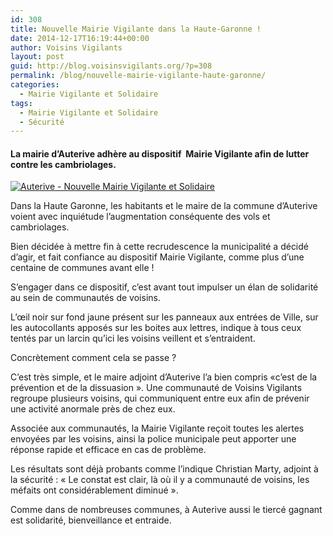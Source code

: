 ```yaml
---
id: 308
title: Nouvelle Mairie Vigilante dans la Haute-Garonne !
date: 2014-12-17T16:19:44+00:00
author: Voisins Vigilants
layout: post
guid: http://blog.voisinsvigilants.org/?p=308
permalink: /blog/nouvelle-mairie-vigilante-haute-garonne/
categories:
  - Mairie Vigilante et Solidaire
tags:
  - Mairie Vigilante et Solidaire
  - Sécurité
---
```

#### La mairie d’Auterive adhère au dispositif  Mairie Vigilante afin de lutter contre les cambriolages.

[<img class="aligncenter size-full wp-image-3292" src="./../../images/2014/12/Photo-article-AUTERIVE.jpg" alt="Auterive - Nouvelle Mairie Vigilante et Solidaire" />](./../../images/22014/12/Photo-article-AUTERIVE.jpg.jpg)

Dans la Haute Garonne, les habitants et le maire de la commune d’Auterive voient avec inquiétude l’augmentation conséquente des vols et cambriolages.

Bien décidée à mettre fin à cette recrudescence la municipalité a décidé d’agir, et fait confiance au dispositif Mairie Vigilante, comme plus d’une centaine de communes avant elle !

S’engager dans ce dispositif, c’est avant tout impulser un élan de solidarité au sein de communautés de voisins.
  
L’œil noir sur fond jaune présent sur les panneaux aux entrées de Ville, sur les autocollants apposés sur les boites aux lettres, indique à tous ceux tentés par un larcin qu’ici les voisins veillent et s’entraident.

Concrètement comment cela se passe ?
  
C’est très simple, et le maire adjoint d’Auterive l’a bien compris «c’est de la prévention et de la dissuasion ». Une communauté de Voisins Vigilants regroupe plusieurs voisins, qui communiquent entre eux afin de prévenir une activité anormale près de chez eux.

Associée aux communautés, la Mairie Vigilante reçoit toutes les alertes envoyées par les voisins, ainsi la police municipale peut apporter une réponse rapide et efficace en cas de problème.

Les résultats sont déjà probants comme l’indique Christian Marty, adjoint à la sécurité : « Le constat est clair, là où il y a communauté de voisins, les méfaits ont considérablement diminué ».

Comme dans de nombreuses communes, à Auterive aussi le tiercé gagnant est solidarité, bienveillance et entraide.

&nbsp;

&nbsp;

&nbsp;
